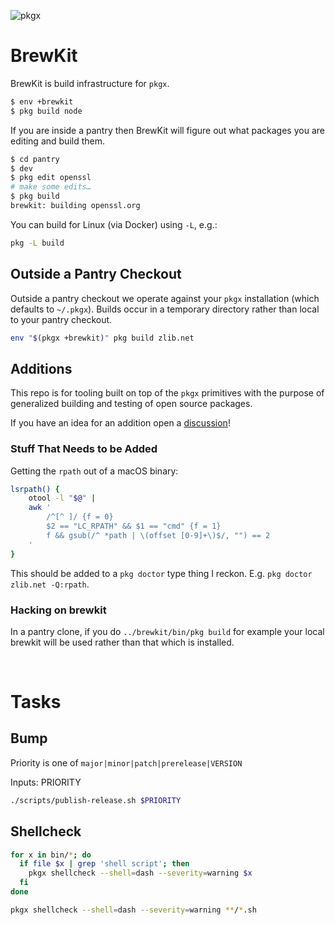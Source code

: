 ![pkgx](https://pkgx.dev/banner.png)

# BrewKit

BrewKit is build infrastructure for `pkgx`.

```sh
$ env +brewkit
$ pkg build node
```

If you are inside a pantry then BrewKit will figure out what packages you are
editing and build them.

```sh
$ cd pantry
$ dev
$ pkg edit openssl
# make some edits…
$ pkg build
brewkit: building openssl.org
```

You can build for Linux (via Docker) using `-L`, e.g.:

```sh
pkg -L build
```

## Outside a Pantry Checkout

Outside a pantry checkout we operate against your `pkgx` installation
(which defaults to `~/.pkgx`). Builds occur in a temporary directory rather
than local to your pantry checkout.

```sh
env "$(pkgx +brewkit)" pkg build zlib.net
```


## Additions

This repo is for tooling built on top of the `pkgx` primitives with the purpose
of generalized building and testing of open source packages.

If you have an idea for an addition open a [discussion]!


### Stuff That Needs to be Added

Getting the `rpath` out of a macOS binary:

```sh
lsrpath() {
    otool -l "$@" |
    awk '
        /^[^ ]/ {f = 0}
        $2 == "LC_RPATH" && $1 == "cmd" {f = 1}
        f && gsub(/^ *path | \(offset [0-9]+\)$/, "") == 2
    '
}
```

This should be added to a `pkg doctor` type thing I reckon. E.g.
`pkg doctor zlib.net -Q:rpath`.


### Hacking on brewkit

In a pantry clone, if you do `../brewkit/bin/pkg build` for example your local
brewkit will be used rather than that which is installed.

&nbsp;



# Tasks

## Bump

Priority is one of `major|minor|patch|prerelease|VERSION`

Inputs: PRIORITY

```sh
./scripts/publish-release.sh $PRIORITY
```


## Shellcheck

```sh
for x in bin/*; do
  if file $x | grep 'shell script'; then
    pkgx shellcheck --shell=dash --severity=warning $x
  fi
done

pkgx shellcheck --shell=dash --severity=warning **/*.sh
```


[discussion]: https://github.com/orgs/pkgxdev/discussions
